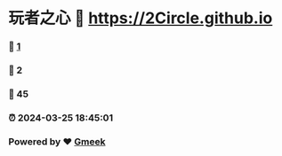 # 玩者之心 :link: https://2Circle.github.io 
### :page_facing_up: [1](https://2Circle.github.io/tag.html) 
### :speech_balloon: 2 
### :hibiscus: 45 
### :alarm_clock: 2024-03-25 18:45:01 
### Powered by :heart: [Gmeek](https://github.com/Meekdai/Gmeek)
